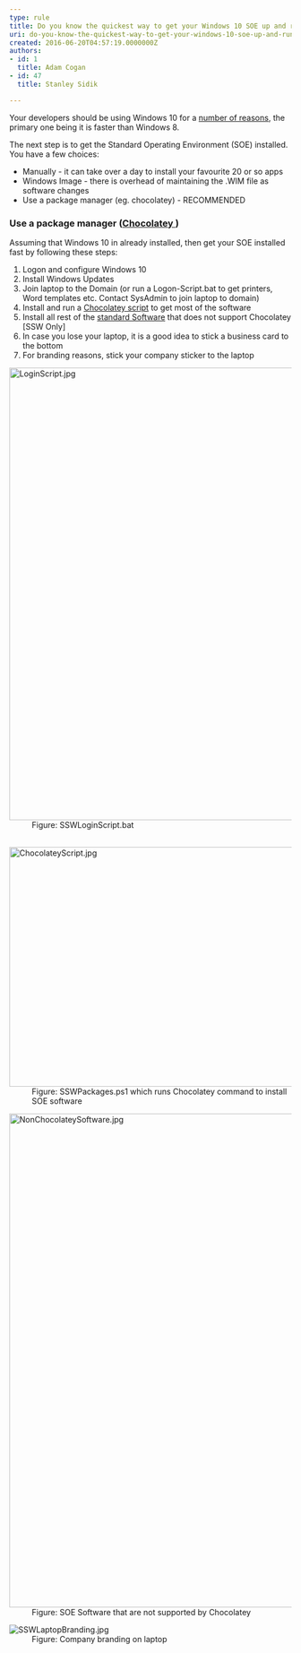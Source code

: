 ```yaml
---
type: rule
title: Do you know the quickest way to get your Windows 10 SOE up and running?
uri: do-you-know-the-quickest-way-to-get-your-windows-10-soe-up-and-running
created: 2016-06-20T04:57:19.0000000Z
authors:
- id: 1
  title: Adam Cogan
- id: 47
  title: Stanley Sidik

---
```




<span class='intro'> ​Your developers should be using Windows 10 for a <a href="http&#58;//au.pcmag.com/windows-10-preview-release-date-news-features/35511/feature/10-reasons-to-upgrade-to-windows-10"> number of reasons</a>, the primary one being it is faster than Windows 8.<div>The next step is to get the Standard Operating Environment (SOE) installed. You have a few choices&#58;<div><ul><li>Manually - it can take over a day to install your favourite 20 or so apps</li><li>Windows Image - there is overhead of maintaining the .WIM file as software changes</li><li>Use a package manager (eg. chocolatey) - RECOMMENDED</li></ul></div></div> </span>

<h3 class="ssw15-rteElement-H3">Use a package manager (<a href="/_layouts/15/FIXUPREDIRECT.ASPX?WebId=3dfc0e07-e23a-4cbb-aac2-e778b71166a2&amp;TermSetId=07da3ddf-0924-4cd2-a6d4-a4809ae20160&amp;TermId=c4c72062-a59d-44fc-8101-8ee008f3ca05">Chocolatey </a>)&#160; <br></h3><p class="ssw15-rteElement-P">Assuming that Windows 10 in already installed, then get your SOE installed fast by following these steps&#58;</p><ol style="list-style-type&#58;decimal;"><li>Logon and configure Windows 10<br></li><li>Install Windows Updates</li><li>Join&#160;laptop to&#160;the Domain (or run a Logon-Script.bat to get printers, Word templates etc. Contact SysAdmin to join laptop to domain)<br></li><li>Install and run&#160;a <a href="file&#58;///fileserver/SetupFiles/SetupNotMS/ChocolateySSWPackages">Chocolatey script</a>&#160;to get most of the software</li><li>Install all rest of the&#160;<a href="https&#58;//intranet.ssw.com.au/SysAdmin/Lists/WinImageInstalledSoftware/AllItems.aspx">standard Software​</a>&#160;that does not&#160;support Chocolatey [SSW Only]​<br></li><li>In case you lose your laptop, it is a good idea to stick a business card to the bottom</li><li>For branding reasons, stick your company sticker to the laptop <br></li></ol><dl class="image"><dt> <img alt="LoginScript.jpg" src="/SiteAssets/do-you-know-the-quickest-way-to-get-your-windows-10-soe-up-and-running/LoginScript.jpg" style="width&#58;808px;" /></dt> <dd>Figure&#58; SSWLoginScript.bat <br><br></dd></dl><dl class="image"><dt> <img alt="ChocolateyScript.jpg" src="/SiteAssets/do-you-know-the-quickest-way-to-get-your-windows-10-soe-up-and-running/ChocolateyScript.jpg" style="width&#58;808px;height&#58;428px;" /> </dt><dd>Figure&#58; SSWPackages.ps1 which runs Chocolatey command to install SOE&#160;software</dd></dl><dl class="image"><dt> <img alt="NonChocolateySoftware.jpg" src="/SiteAssets/do-you-know-the-quickest-way-to-get-your-windows-10-soe-up-and-running/NonChocolateyApp.jpg" style="width&#58;882px;" /> </dt><dd>Figure&#58; SOE Software that are not supported by&#160;Chocolatey</dd></dl><dl class="image"><dt> <img alt="SSWLaptopBranding.jpg" src="/SiteAssets/do-you-know-the-quickest-way-to-get-your-windows-10-soe-up-and-running/SSWLaptopBranding.jpg" /> </dt><dd>Figure&#58; Company&#160;branding on&#160;laptop</dd> </dl>


